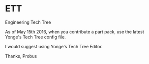 # ETT
Engineering Tech Tree

As of May 15th 2016, when you contribute a part pack, use the latest Yonge's Tech Tree config file.  

I would suggest using Yonge's Tech Tree Editor.

Thanks,
  Probus
